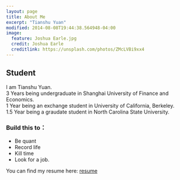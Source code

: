 ```yaml
---
layout: page
title: About Me
excerpt: "Tianshu Yuan"
modified: 2014-08-08T19:44:38.564948-04:00
image:
  feature: Joshua Earle.jpg
  credit: Joshua Earle
  creditlink: https://unsplash.com/photos/ZMcLVBi9xx4
---
```



## Student
I am Tianshu Yuan.  
3 Years being undergraduate in Shanghai University of Finance and Economics.  
1 Year being an exchange student in University of California, Berkeley.  
1.5 Year being a graudate student in North Carolina State University.  


### Build this to：
* Be quant
* Record life
* Kill time
* Look for a job.

You can find my resume here: [resume](https://www.google.com)
